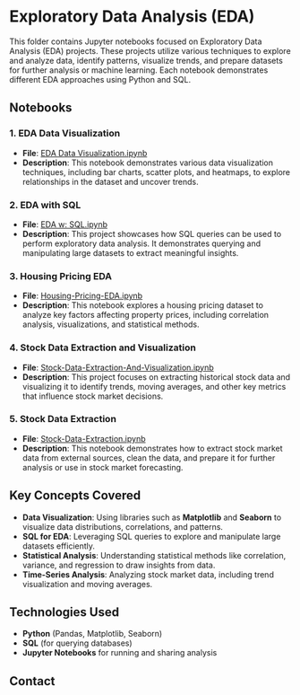 # Exploratory Data Analysis (EDA)

This folder contains Jupyter notebooks focused on Exploratory Data Analysis (EDA) projects. These projects utilize various techniques to explore and analyze data, identify patterns, visualize trends, and prepare datasets for further analysis or machine learning. Each notebook demonstrates different EDA approaches using Python and SQL.

## Notebooks

### 1. **EDA Data Visualization**
   - **File**: [EDA Data Visualization.ipynb](./EDA%20Data%20Visualization.ipynb)
   - **Description**: This notebook demonstrates various data visualization techniques, including bar charts, scatter plots, and heatmaps, to explore relationships in the dataset and uncover trends.

### 2. **EDA with SQL**
   - **File**: [EDA w: SQL.ipynb](./EDA%20w%3A%20SQL.ipynb)
   - **Description**: This project showcases how SQL queries can be used to perform exploratory data analysis. It demonstrates querying and manipulating large datasets to extract meaningful insights.

### 3. **Housing Pricing EDA**
   - **File**: [Housing-Pricing-EDA.ipynb](./Housing-Pricing-EDA.ipynb)
   - **Description**: This notebook explores a housing pricing dataset to analyze key factors affecting property prices, including correlation analysis, visualizations, and statistical methods.

### 4. **Stock Data Extraction and Visualization**
   - **File**: [Stock-Data-Extraction-And-Visualization.ipynb](./Stock-Data-Extraction-And-Visualization.ipynb)
   - **Description**: This project focuses on extracting historical stock data and visualizing it to identify trends, moving averages, and other key metrics that influence stock market decisions.

### 5. **Stock Data Extraction**
   - **File**: [Stock-Data-Extraction.ipynb](./Stock-Data-Extraction.ipynb)
   - **Description**: This notebook demonstrates how to extract stock market data from external sources, clean the data, and prepare it for further analysis or use in stock market forecasting.

## Key Concepts Covered
- **Data Visualization**: Using libraries such as **Matplotlib** and **Seaborn** to visualize data distributions, correlations, and patterns.
- **SQL for EDA**: Leveraging SQL queries to explore and manipulate large datasets efficiently.
- **Statistical Analysis**: Understanding statistical methods like correlation, variance, and regression to draw insights from data.
- **Time-Series Analysis**: Analyzing stock market data, including trend visualization and moving averages.

## Technologies Used
- **Python** (Pandas, Matplotlib, Seaborn)
- **SQL** (for querying databases)
- **Jupyter Notebooks** for running and sharing analysis

## Contact

